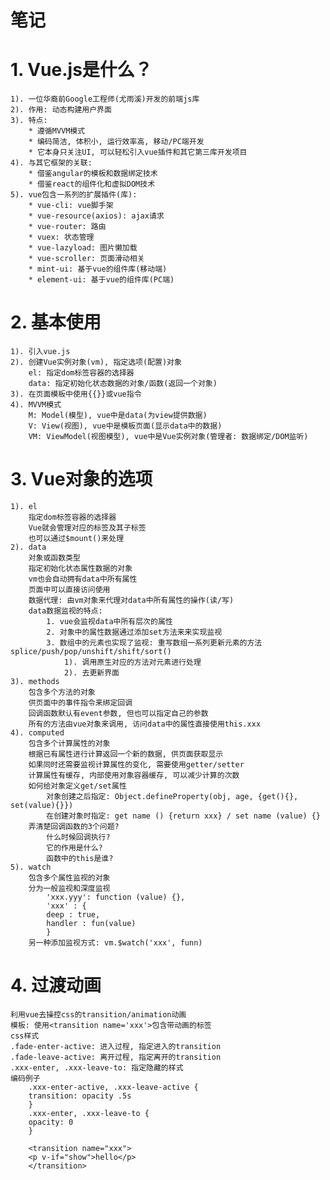 # 笔记
# 1. Vue.js是什么？
    1). 一位华裔前Google工程师(尤雨溪)开发的前端js库
    2). 作用: 动态构建用户界面
    3). 特点:
        * 遵循MVVM模式
        * 编码简洁, 体积小, 运行效率高, 移动/PC端开发
        * 它本身只关注UI, 可以轻松引入vue插件和其它第三库开发项目
    4). 与其它框架的关联:
        * 借鉴angular的模板和数据绑定技术
        * 借鉴react的组件化和虚拟DOM技术
    5). vue包含一系列的扩展插件(库):
        * vue-cli: vue脚手架
        * vue-resource(axios): ajax请求
        * vue-router: 路由
        * vuex: 状态管理
        * vue-lazyload: 图片懒加载
        * vue-scroller: 页面滑动相关
        * mint-ui: 基于vue的组件库(移动端)
        * element-ui: 基于vue的组件库(PC端)
# 2. 基本使用
    1). 引入vue.js
    2). 创建Vue实例对象(vm), 指定选项(配置)对象
        el: 指定dom标签容器的选择器
        data: 指定初始化状态数据的对象/函数(返回一个对象)
    3). 在页面模板中使用{{}}或vue指令
    4). MVVM模式
        M: Model(模型), vue中是data(为view提供数据)
        V: View(视图), vue中是模板页面(显示data中的数据)
        VM: ViewModel(视图模型), vue中是Vue实例对象(管理者: 数据绑定/DOM监听) 
# 3. Vue对象的选项
    1). el
        指定dom标签容器的选择器
        Vue就会管理对应的标签及其子标签
        也可以通过$mount()来处理
    2). data
        对象或函数类型
        指定初始化状态属性数据的对象
        vm也会自动拥有data中所有属性
        页面中可以直接访问使用
        数据代理: 由vm对象来代理对data中所有属性的操作(读/写)
        data数据监视的特点:
            1. vue会监视data中所有层次的属性
            2. 对象中的属性数据通过添加set方法来来实现监视
            3. 数组中的元素也实现了监视: 重写数组一系列更新元素的方法 splice/push/pop/unshift/shift/sort()
                1). 调用原生对应的方法对元素进行处理
                2). 去更新界面
    3). methods
        包含多个方法的对象
        供页面中的事件指令来绑定回调
        回调函数默认有event参数, 但也可以指定自己的参数
        所有的方法由vue对象来调用, 访问data中的属性直接使用this.xxx
    4). computed
        包含多个计算属性的对象
        根据已有属性进行计算返回一个新的数据, 供页面获取显示
        如果同时还需要监视计算属性的变化, 需要使用getter/setter
        计算属性有缓存, 内部使用对象容器缓存, 可以减少计算的次数
        如何给对象定义get/set属性
            对象创建之后指定: Object.defineProperty(obj, age, {get(){}, set(value){}})
            在创建对象时指定: get name () {return xxx} / set name (value) {}
        弄清楚回调函数的3个问题?
            什么时候回调执行?
            它的作用是什么?
            函数中的this是谁?
    5). watch
        包含多个属性监视的对象
        分为一般监视和深度监视
            'xxx.yyy': function (value) {},
            'xxx' : {
            deep : true,
            handler : fun(value)
            }
        另一种添加监视方式: vm.$watch('xxx', funn)
# 4. 过渡动画
    利用vue去操控css的transition/animation动画
    模板: 使用<transition name='xxx'>包含带动画的标签
    css样式
    .fade-enter-active: 进入过程, 指定进入的transition
    .fade-leave-active: 离开过程, 指定离开的transition
    .xxx-enter, .xxx-leave-to: 指定隐藏的样式
    编码例子
        .xxx-enter-active, .xxx-leave-active {
        transition: opacity .5s
        }
        .xxx-enter, .xxx-leave-to {
        opacity: 0
        }
        
        <transition name="xxx">
        <p v-if="show">hello</p>
        </transition>